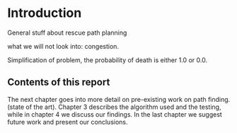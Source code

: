 # Introduction #

General stuff about rescue path planning

what we will not look into: congestion.

Simplification of problem, the probability of death is either $1.0$ or $0.0$.

## Contents of this report ##

The next chapter goes into more detail on pre-existing work on path finding. (state of the art).
Chapter 3 describes the algorithm used and the testing, while in chapter 4 we discuss our findings.
In the last chapter we suggest future work and present our conclusions.
